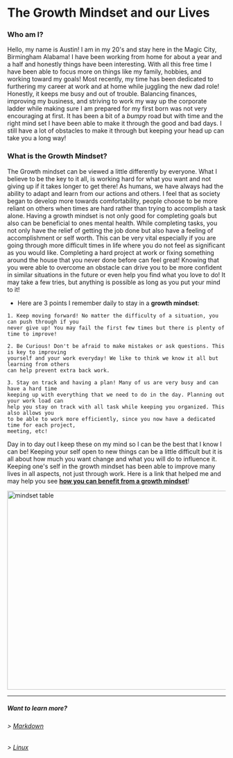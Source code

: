 # The Growth Mindset and our Lives

### Who am I?
Hello, my name is Austin! I am in my 20's and stay here in the Magic City, Birmingham Alabama! I have been working from home for about a year and a half and honestly things have been interesting. With all this free time I have been able to focus more on things like my family, hobbies, and working toward my goals! Most recently, my time has been dedicated to furthering my career at work and at home while juggling the new dad role! Honestly, it keeps me busy and out of trouble. Balancing finances, improving my business, and striving to work my way up the corporate ladder while making sure I am prepared for my first born was not very encouraging at first. It has been a bit of a _bumpy_ road but with time and the right mind set I have been able to make it through the good and bad days. I still have a lot of obstacles to make it through but keeping your head up can take you a long way!

### What is the Growth Mindset?
The Growth mindset can be viewed a little differently by everyone. What I believe to be the key to it all, is working hard for what you want and not giving up if it takes longer to get there! As humans, we have always had the ability to adapt and learn from our actions and others. I feel that as society began to develop more towards comfortability, people choose to be more reliant on others when times are hard rather than trying to accomplish a task alone. Having a growth mindset is not only good for completing goals but also can be beneficial to ones mental health. While completing tasks, you not only have the relief of getting the job done but also have a feeling of accomplishment or self worth. This can be very vital especially if you are going through more difficult times in life where you do not feel as significant as you would like. Completing a hard project at work or fixing something around the house that you never done before can feel great! Knowing that you were able to overcome an obstacle can drive you to be more confident in similar situations in the future or even help you find what you love to do! It may take a few tries, but anything is possible as long as you put your mind to it! 

- Here are 3 points I remember daily to stay in a **growth mindset**:

```
1. Keep moving forward! No matter the difficulty of a situation, you can push through if you 
never give up! You may fail the first few times but there is plenty of time to improve!

2. Be Curious! Don't be afraid to make mistakes or ask questions. This is key to improving 
yourself and your work everyday! We like to think we know it all but learning from others
can help prevent extra back work.

3. Stay on track and having a plan! Many of us are very busy and can have a hard time 
keeping up with everything that we need to do in the day. Planning out your work load can 
help you stay on track with all task while keeping you organized. This also allows you 
to be able to work more efficiently, since you now have a dedicated time for each project,
meeting, etc!

```

Day in to day out I keep these on my mind so I can be the best that I know I can be! Keeping your self open to new things can be a little difficult but it is all about how much you want change and what you will do to influence it. Keeping one's self in the growth mindset has been able to improve many lives in all aspects, not just through work. Here is a link that helped me and may help you see [**how you can benefit from a growth mindset**](https://www.atlassian.com/blog/inside-atlassian/growth-mindset)!

<img loading="lazy" class="alignnone size-full wp-image-810" src="https://i2.wp.com/trainugly.com/wp-content/uploads/2015/01/mindset-table.png?resize=1920%2C1080" alt="mindset table" width="736" height="458" srcset="https://i2.wp.com/trainugly.com/wp-content/uploads/2015/01/mindset-table.png?w=1920&amp;ssl=1 1920w, https://i2.wp.com/trainugly.com/wp-content/uploads/2015/01/mindset-table.png?resize=300%2C169&amp;ssl=1 300w, https://i2.wp.com/trainugly.com/wp-content/uploads/2015/01/mindset-table.png?resize=1024%2C576&amp;ssl=1 1024w, https://i2.wp.com/trainugly.com/wp-content/uploads/2015/01/mindset-table.png?resize=900%2C506&amp;ssl=1 900w, https://i2.wp.com/trainugly.com/wp-content/uploads/2015/01/mindset-table.png?resize=622%2C350&amp;ssl=1 622w, https://i2.wp.com/trainugly.com/wp-content/uploads/2015/01/mindset-table.png?resize=100%2C56&amp;ssl=1 100w" sizes="(max-width: 1000px) 100vw, 1000px">

----

##### Want to learn more?
###### > [_Markdown_](https://austinnich.github.io/reading-notes/markdown)
###### > [_Linux_](https://austinnich.github.io/reading-notes/linux)

